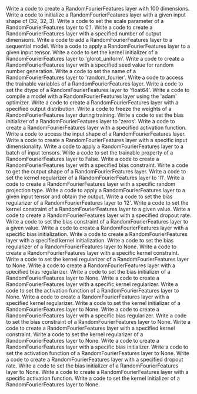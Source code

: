 Write a code to create a RandomFourierFeatures layer with 100 dimensions.
Write a code to initialize a RandomFourierFeatures layer with a given input shape of (32, 32, 3).
Write a code to set the scale parameter of a RandomFourierFeatures layer to 0.1.
Write a code to create a RandomFourierFeatures layer with a specified number of output dimensions.
Write a code to add a RandomFourierFeatures layer to a sequential model.
Write a code to apply a RandomFourierFeatures layer to a given input tensor.
Write a code to set the kernel initializer of a RandomFourierFeatures layer to 'glorot_uniform'.
Write a code to create a RandomFourierFeatures layer with a specified seed value for random number generation.
Write a code to set the name of a RandomFourierFeatures layer to 'random_fourier'.
Write a code to access the trainable variables of a RandomFourierFeatures layer.
Write a code to set the dtype of a RandomFourierFeatures layer to 'float64'.
Write a code to compile a model with a RandomFourierFeatures layer using the 'adam' optimizer.
Write a code to create a RandomFourierFeatures layer with a specified output distribution.
Write a code to freeze the weights of a RandomFourierFeatures layer during training.
Write a code to set the bias initializer of a RandomFourierFeatures layer to 'zeros'.
Write a code to create a RandomFourierFeatures layer with a specified activation function.
Write a code to access the input shape of a RandomFourierFeatures layer.
Write a code to create a RandomFourierFeatures layer with a specific input dimensionality.
Write a code to apply a RandomFourierFeatures layer to a batch of input tensors.
Write a code to set the trainable property of a RandomFourierFeatures layer to False.
Write a code to create a RandomFourierFeatures layer with a specified bias constraint.
Write a code to get the output shape of a RandomFourierFeatures layer.
Write a code to set the kernel regularizer of a RandomFourierFeatures layer to 'l1'.
Write a code to create a RandomFourierFeatures layer with a specific random projection type.
Write a code to apply a RandomFourierFeatures layer to a given input tensor and obtain the output.
Write a code to set the bias regularizer of a RandomFourierFeatures layer to 'l2'.
Write a code to set the kernel constraint of a RandomFourierFeatures layer to a given value.
Write a code to create a RandomFourierFeatures layer with a specified dropout rate.
Write a code to set the bias constraint of a RandomFourierFeatures layer to a given value.
Write a code to create a RandomFourierFeatures layer with a specific bias initialization.
Write a code to create a RandomFourierFeatures layer with a specified kernel initialization.
Write a code to set the bias regularizer of a RandomFourierFeatures layer to None.
Write a code to create a RandomFourierFeatures layer with a specific kernel constraint.
Write a code to set the kernel regularizer of a RandomFourierFeatures layer to None.
Write a code to create a RandomFourierFeatures layer with a specified bias regularizer.
Write a code to set the bias initializer of a RandomFourierFeatures layer to None.
Write a code to create a RandomFourierFeatures layer with a specific kernel regularizer.
Write a code to set the activation function of a RandomFourierFeatures layer to None.
Write a code to create a RandomFourierFeatures layer with a specified kernel regularizer.
Write a code to set the kernel initializer of a RandomFourierFeatures layer to None.
Write a code to create a RandomFourierFeatures layer with a specific bias regularizer.
Write a code to set the bias constraint of a RandomFourierFeatures layer to None.
Write a code to create a RandomFourierFeatures layer with a specified kernel constraint.
Write a code to set the kernel regularizer of a RandomFourierFeatures layer to None.
Write a code to create a RandomFourierFeatures layer with a specific bias initializer.
Write a code to set the activation function of a RandomFourierFeatures layer to None.
Write a code to create a RandomFourierFeatures layer with a specified dropout rate.
Write a code to set the bias initializer of a RandomFourierFeatures layer to None.
Write a code to create a RandomFourierFeatures layer with a specific activation function.
Write a code to set the kernel initializer of a RandomFourierFeatures layer to None.